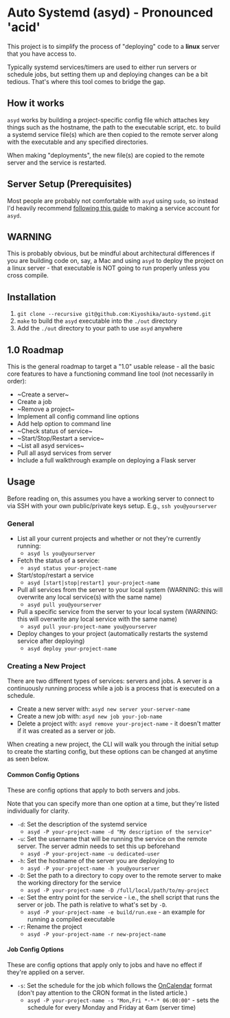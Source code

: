 # Auto Systemd (asyd) - Pronounced 'acid'
This project is to simplify the process of "deploying" code to a **linux** server that you have access to.

Typically systemd services/timers are used to either run servers or schedule jobs, but setting them up and deploying changes can be a bit tedious. That's where this tool comes to bridge the gap.

## How it works
`asyd` works by building a project-specific config file which attaches key things such as the hostname, the path to the executable script, etc. to build a systemd service file(s) which are then copied to the remote server along with the executable and any specified directories.

When making "deployments", the new file(s) are copied to the remote server and the service is restarted.

## Server Setup (Prerequisites)
Most people are probably not comfortable with `asyd` using `sudo`, so instead I'd heavily recommend [following this guide](./CREATING_A_SERVICE_ACCOUNT.md) to making a service account for `asyd`.

## WARNING
This is probably obvious, but be mindful about architectural differences if you are building code on, say, a Mac and using `asyd` to deploy the project on a linux server - that executable is NOT going to run properly unless you cross compile.

## Installation
1. `git clone --recursive git@github.com:Kiyoshika/auto-systemd.git`
2. `make` to build the `asyd` executable into the `./out` directory
3. Add the `./out` directory to your path to use `asyd` anywhere

## 1.0 Roadmap
This is the general roadmap to target a "1.0" usable release - all the basic core features to have a functioning command line tool (not necessarily in order):
* ~Create a server~
* Create a job
* ~Remove a project~
* Implement all config command line options
* Add help option to command line
* ~Check status of service~
* ~Start/Stop/Restart a service~
* ~List all asyd services~
* Pull all asyd services from server
* Include a full walkthrough example on deploying a Flask server

## Usage
Before reading on, this assumes you have a working server to connect to via SSH with your own public/private keys setup. E.g., `ssh you@yourserver`

### General
* List all your current projects and whether or not they're currently running:
    * `asyd ls you@yourserver`
* Fetch the status of a service:
    * `asyd status your-project-name`
* Start/stop/restart a service
    * `asyd [start|stop|restart] your-project-name`
* Pull all services from the server to your local system (WARNING: this will overwrite any local service(s) with the same name)
    * `asyd pull you@yourserver`
* Pull a specific service from the server to your local system (WARNING: this will overwrite any local service with the same name)
    * `asyd pull your-project-name you@yourserver`
* Deploy changes to your project (automatically restarts the systemd service after deploying)
    * `asyd deploy your-project-name`

### Creating a New Project
There are two different types of services: servers and jobs. A server is a continuously running process while a job is a process that is executed on a schedule.

* Create a new server with: `asyd new server your-server-name`
* Create a new job with: `asyd new job your-job-name`
* Delete a project with: `asyd remove your-project-name` - it doesn't matter if it was created as a server or job.

When creating a new project, the CLI will walk you through the initial setup to create the starting config, but these options can be changed at anytime as seen below.

#### Common Config Options
These are config options that apply to both servers and jobs.

Note that you can specify more than one option at a time, but they're listed individually for clarity.
* `-d`: Set the description of the systemd service
    * `asyd -P your-project-name -d "My description of the service"`
* `-u`: Set the username that will be running the service on the remote server. The server admin needs to set this up beforehand
    * `asyd -P your-project-name -u dedicated-user`
* `-h`: Set the hostname of the server you are deploying to
    * `asyd -P your-project-name -h you@yourserver`
* `-D`: Set the path to a directory to copy over to the remote server to make the working directory for the service
    * `asyd -P your-project-name -D /full/local/path/to/my-project`
* `-e`: Set the entry point for the service - i.e., the shell script that runs the server or job. The path is relative to what's set by `-D`.
    * `asyd -P your-project-name -e build/run.exe` - an example for running a compiled executable
* `-r`: Rename the project
    * `asyd -P your-project-name -r new-project-name`

#### Job Config Options
These are config options that apply only to jobs and have no effect if they're applied on a server.
* `-s`: Set the schedule for the job which follows the [OnCalendar](https://silentlad.com/systemd-timers-oncalendar-(cron)-format-explained) format (don't pay attention to the CRON format in the listed article.)
    * `asyd -P your-project-name -s "Mon,Fri *-*-* 06:00:00"` - sets the schedule for every Monday and Friday at 6am (server time)
